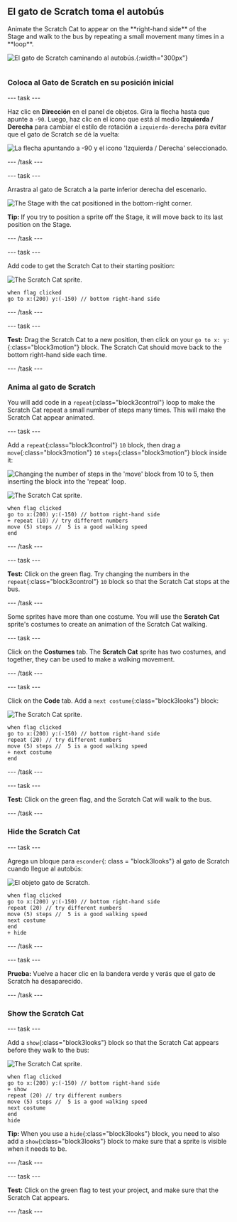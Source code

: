 ## El gato de Scratch toma el autobús

<div style="display: flex; flex-wrap: wrap">
<div style="flex-basis: 200px; flex-grow: 1; margin-right: 15px;">
Animate the Scratch Cat to appear on the **right-hand side** of the Stage and walk to the bus by repeating a small movement many times in a **loop**. 
</div>
<div>

![El gato de Scratch caminando al autobús.](images/cat-catches-bus.png){:width="300px"}

</div>
</div>

### Coloca al Gato de Scratch en su posición inicial

--- task ---

Haz clic en **Dirección** en el panel de objetos. Gira la flecha hasta que apunte a `-90`. Luego, haz clic en el ícono que está al medio **Izquierda / Derecha** para cambiar el estilo de rotación a `izquierda-derecha` para evitar que el gato de Scratch se dé la vuelta:

![La flecha apuntando a -90 y el icono 'Izquierda / Derecha' seleccionado.](images/sprite-pane-direction.png)

--- /task ---

--- task ---

Arrastra al gato de Scratch a la parte inferior derecha del escenario.

![The Stage with the cat positioned in the bottom-right corner.](images/bottom-right-cat.png)

**Tip:** If you try to position a sprite off the Stage, it will move back to its last position on the Stage.

--- /task ---

--- task ---

Add code to get the Scratch Cat to their starting position:

![The Scratch Cat sprite.](images/scratch-cat-sprite.png)

```blocks3
when flag clicked
go to x:(200) y:(-150) // bottom right-hand side
```

--- /task ---

--- task ---

**Test:** Drag the Scratch Cat to a new position, then click on your `go to x: y:`{:class="block3motion"} block. The Scratch Cat should move back to the bottom right-hand side each time.

--- /task ---

### Anima al gato de Scratch

You will add code in a `repeat`{:class="block3control"} loop to make the Scratch Cat repeat a small number of steps many times. This will make the Scratch Cat appear animated.

--- task ---

Add a `repeat`{:class="block3control"} `10` block, then drag a `move`{:class="block3motion"} `10` `steps`{:class="block3motion"} block inside it:

![Changing the number of steps in the 'move' block from 10 to 5, then inserting the block into the 'repeat' loop.](images/block-into-loop.gif)

![The Scratch Cat sprite.](images/scratch-cat-sprite.png)

```blocks3
when flag clicked
go to x:(200) y:(-150) // bottom right-hand side
+ repeat (10) // try different numbers
move (5) steps //  5 is a good walking speed
end
```

--- /task ---

--- task ---

**Test:** Click on the green flag. Try changing the numbers in the `repeat`{:class="block3control"} `10` block so that the Scratch Cat stops at the bus.

--- /task ---

Some sprites have more than one costume. You will use the **Scratch Cat** sprite's costumes to create an animation of the Scratch Cat walking.

--- task ---

Click on the **Costumes** tab. The **Scratch Cat** sprite has two costumes, and together, they can be used to make a walking movement.

--- /task ---

--- task ---

Click on the **Code** tab. Add a `next costume`{:class="block3looks"} block:

![The Scratch Cat sprite.](images/scratch-cat-sprite.png)

```blocks3
when flag clicked
go to x:(200) y:(-150) // bottom right-hand side
repeat (20) // try different numbers
move (5) steps //  5 is a good walking speed
+ next costume 
end
```
--- /task ---

--- task ---

**Test:** Click on the green flag, and the Scratch Cat will walk to the bus.

--- /task ---

### Hide the Scratch Cat

--- task ---

Agrega un bloque para `esconder`{: class = "block3looks"} al gato de Scratch cuando llegue al autobús:

![El objeto gato de Scratch.](images/scratch-cat-sprite.png)

```blocks3
when flag clicked
go to x:(200) y:(-150) // bottom right-hand side
repeat (20) // try different numbers
move (5) steps //  5 is a good walking speed
next costume 
end
+ hide
```

--- /task ---

--- task ---

**Prueba:** Vuelve a hacer clic en la bandera verde y verás que el gato de Scratch ha desaparecido.

--- /task ---

### Show the Scratch Cat

--- task ---

Add a `show`{:class="block3looks"} block so that the Scratch Cat appears before they walk to the bus:

![The Scratch Cat sprite.](images/scratch-cat-sprite.png)

```blocks3
when flag clicked
go to x:(200) y:(-150) // bottom right-hand side
+ show
repeat (20) // try different numbers
move (5) steps //  5 is a good walking speed
next costume 
end
hide
```

**Tip:** When you use a `hide`{:class="block3looks"} block, you need to also add a `show`{:class="block3looks"} block to make sure that a sprite is visible when it needs to be.

--- /task ---

--- task ---

**Test:** Click on the green flag to test your project, and make sure that the Scratch Cat appears.

--- /task ---

